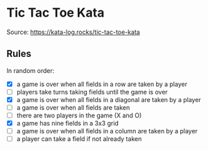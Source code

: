 # Tic Tac Toe Kata

Source: https://kata-log.rocks/tic-tac-toe-kata

## Rules

In random order:

-[X] a game is over when all fields in a row are taken by a player
-[ ] players take turns taking fields until the game is over
-[X] a game is over when all fields in a diagonal are taken by a player
-[ ] a game is over when all fields are taken
-[ ] there are two players in the game (X and O)
-[X] a game has nine fields in a 3x3 grid
-[ ] a game is over when all fields in a column are taken by a player
-[ ] a player can take a field if not already taken
